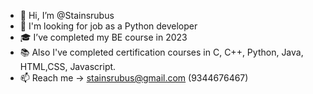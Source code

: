 - 👋 Hi, I’m @Stainsrubus
- 👀 I'm looking for job as a Python developer 
- 🎓 I’ve completed my BE course in 2023
- 📚 Also I've completed certification courses in C, C++, Python, Java, HTML,CSS, Javascript.
- 📫 Reach me -> stainsrubus@gmail.com (9344676467)

<!---
Stainsrubus/Stainsrubus is a ✨ special ✨ repository because its `README.md` (this file) appears on your GitHub profile.
You can click the Preview link to take a look at your changes.
--->
